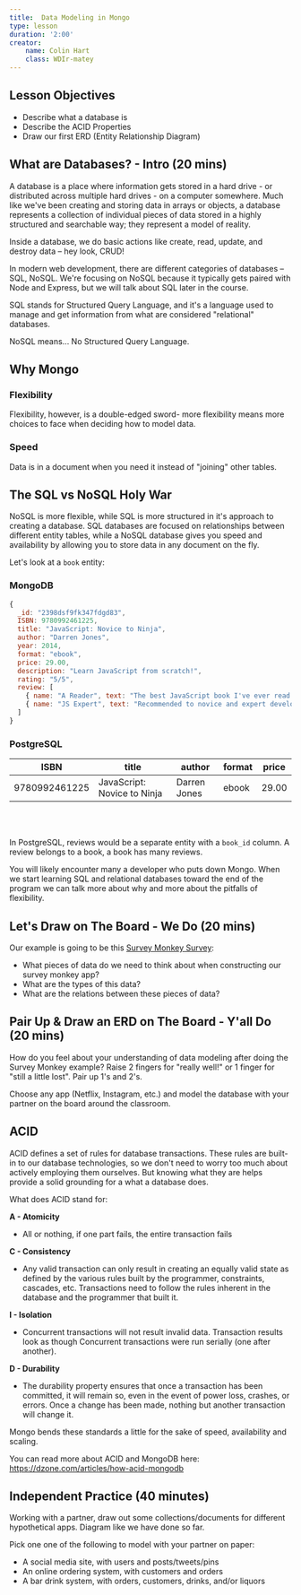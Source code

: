 ```yaml
---
title:  Data Modeling in Mongo
type: lesson
duration: '2:00'
creator:
    name: Colin Hart
    class: WDIr-matey
---
```


<!-- ### Lesson Objectives

- Describe what a database is
- Model one-to-few embedded documents
- Describe the ACID Properties
- Construct collections/documents based on application behavior
- Diagnose the pitfalls of embedded documents -->

## Lesson Objectives
- Describe what a database is
- Describe the ACID Properties
- Draw our first ERD (Entity Relationship Diagram)


## What are Databases? - Intro (20 mins)

A database is a place where information gets stored in a hard drive - or distributed across multiple hard drives - on a computer somewhere. Much like we've been creating and storing data in arrays or objects, a database represents a collection of individual pieces of data stored in a highly structured and searchable way; they represent a model of reality.

Inside a database, we do basic actions like create, read, update, and destroy data – hey look, CRUD!

In modern web development, there are different categories of databases – SQL, NoSQL. We're focusing on NoSQL because it typically gets paired with Node and Express, but we will talk about SQL later in the course.

SQL stands for Structured Query Language, and it's a language used to manage and get information from what are considered "relational" databases.

NoSQL means... No Structured Query Language.

## Why Mongo

### Flexibility

Flexibility, however, is a double-edged sword- more flexibility means more choices to face when deciding how to model data.

### Speed

Data is in a document when you need it instead of "joining" other tables.

## The SQL vs NoSQL Holy War

NoSQL is more flexible, while SQL is more structured in it's approach to creating a database.  SQL databases are focused on relationships between different entity tables, while a NoSQL database gives you speed and availability by allowing you to store data in any document on the fly.

Let's look at a ```book``` entity:

### MongoDB

```js
{
  _id: "2398dsf9fk347fdgd83",
  ISBN: 9780992461225,
  title: "JavaScript: Novice to Ninja",
  author: "Darren Jones",
  year: 2014,
  format: "ebook",
  price: 29.00,
  description: "Learn JavaScript from scratch!",
  rating: "5/5",
  review: [
    { name: "A Reader", text: "The best JavaScript book I've ever read." },
    { name: "JS Expert", text: "Recommended to novice and expert developers alike." }
  ]
}
```

### PostgreSQL

| ISBN          | title                       | author       | format | price |
|---------------|-----------------------------|--------------|--------|-------|
| 9780992461225 | JavaScript: Novice to Ninja | Darren Jones | ebook  | 29.00 |

<br></br>

In PostgreSQL, reviews would be a separate entity with a ```book_id``` column. A review belongs to a book, a book has many reviews.

You will likely encounter many a developer who puts down Mongo. When we start learning SQL and relational databases toward the end of the program we can talk more about why and more about the pitfalls of flexibility.

## Let's Draw on The Board - We Do (20 mins)

Our example is going to be this [Survey Monkey Survey](https://www.surveymonkey.com/r/SX3BGZ3):

- What pieces of data do we need to think about when constructing our survey monkey app?
- What are the types of this data?
- What are the relations between these pieces of data?

## Pair Up & Draw an ERD on The Board - Y'all Do (20 mins)

How do you feel about your understanding of data modeling after doing the Survey Monkey example? Raise 2 fingers for "really well!" or 1 finger for "still a little lost".  Pair up 1's and 2's.

Choose any app (Netflix, Instagram, etc.) and model the database with your partner on the board around the classroom.

## ACID

ACID defines a set of rules for database transactions. These rules are built-in to our database technologies, so we don't need to worry too much about actively employing them ourselves. But knowing what they are helps provide a solid grounding for a what a database does.

What does ACID stand for:

**A - Atomicity**
* All or nothing, if one part fails, the entire transaction fails

**C - Consistency**
* Any valid transaction can only result in creating an equally valid state as defined by the various rules built by the programmer, constraints, cascades, etc. Transactions need to follow the rules inherent in the database and the programmer that built it.

**I - Isolation**
* Concurrent transactions will not result invalid data. Transaction results look as though Concurrent transactions were run serially (one after another).

**D - Durability**
* The durability property ensures that once a transaction has been committed, it will remain so, even in the event of power loss, crashes, or errors. Once a change has been made, nothing but another transaction will change it.

Mongo bends these standards a little for the sake of speed, availability and scaling.

You can read more about ACID and MongoDB here:
https://dzone.com/articles/how-acid-mongodb


## Independent Practice (40 minutes)

Working with a partner, draw out some collections/documents for different hypothetical apps. Diagram like we have done so far.

Pick one one of the following to model with your partner on paper:

- A social media site, with users and posts/tweets/pins
- An online ordering system, with customers and orders
- A bar drink system, with orders, customers, drinks, and/or liquors
